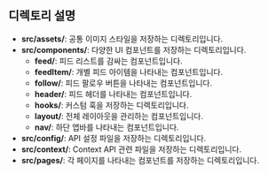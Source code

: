   ## 디렉토리 설명    

- **src/assets/**: 공통 이미지 스타일을 저장하는 디렉토리입니다.
- **src/components/**: 다양한 UI 컴포넌트를 저장하는 디렉토리입니다.
  - **feed/**: 피드 리스트를 감싸는 컴포넌트입니다.
  - **feedItem/**: 개별 피드 아이템을 나타내는 컴포넌트입니다.
  - **follow/**: 피드 팔로우 버튼을 나타내는 컴포넌트입니다.
  - **header/**: 피드 헤더를 나타내는 컴포넌트입니다.
  - **hooks/**: 커스텀 훅을 저장하는 디렉토리입니다.
  - **layout/**: 전체 레이아웃을 관리하는 컴포넌트입니다.
  - **nav/**: 하단 앱바를 나타내는 컴포넌트입니다.
- **src/config/**: API 설정 파일을 저장하는 디렉토리입니다.
- **src/context/**: Context API 관련 파일을 저장하는 디렉토리입니다.
- **src/pages/**: 각 페이지를 나타내는 컴포넌트를 저장하는 디렉토리입니다.

